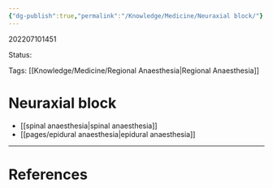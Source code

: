 ```yaml
---
{"dg-publish":true,"permalink":"/Knowledge/Medicine/Neuraxial block/"}
---
```



202207101451

Status: 

Tags: [[Knowledge/Medicine/Regional Anaesthesia\|Regional Anaesthesia]]

# Neuraxial block
- [[spinal anaesthesia\|spinal anaesthesia]]
- [[pages/epidural anaesthesia\|epidural anaesthesia]]







___
# References